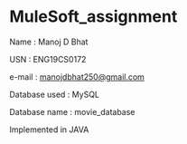 # MuleSoft_assignment
Name : Manoj D Bhat

USN : ENG19CS0172

e-mail : manojdbhat250@gmail.com

Database used : MySQL

Database name : movie_database

Implemented in JAVA
